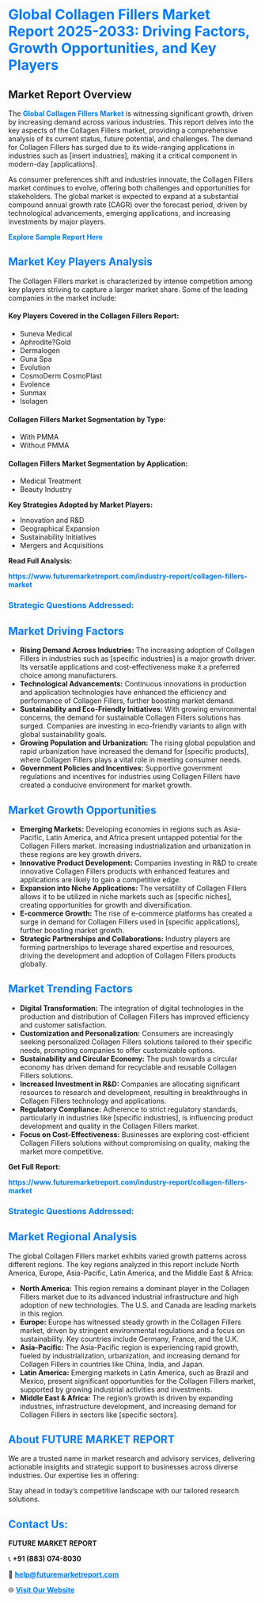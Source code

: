 <h1 style="color: #007BFF;">Global Collagen Fillers Market Report 2025-2033: Driving Factors, Growth Opportunities, and Key Players</h1>

<section id="overview">
<h2>Market Report Overview</h2>
<p>The <a href="https://www.futuremarketreport.com/industry-report/collagen-fillers-market" style="color: #007BFF; text-decoration: none;"><strong>Global Collagen Fillers Market</strong></a> is witnessing significant growth, driven by increasing demand across various industries. This report delves into the key aspects of the Collagen Fillers market, providing a comprehensive analysis of its current status, future potential, and challenges. The demand for Collagen Fillers has surged due to its wide-ranging applications in industries such as [insert industries], making it a critical component in modern-day [applications].</p>
<p>As consumer preferences shift and industries innovate, the Collagen Fillers market continues to evolve, offering both challenges and opportunities for stakeholders. The global market is expected to expand at a substantial compound annual growth rate (CAGR) over the forecast period, driven by technological advancements, emerging applications, and increasing investments by major players.</p>
</section>

<section id="overview">
<p><a href="https://www.futuremarketreport.com/request-sample/reportId=79917" style="color: #007BFF; text-decoration: none;"><strong>Explore Sample Report Here</strong></a></p>
</section>

<section id="key-players">
<h2 style="color: #007BFF;">Market Key Players Analysis</h2>
<p>The Collagen Fillers market is characterized by intense competition among key players striving to capture a larger market share. Some of the leading companies in the market include:</p>
<h4>Key Players Covered in the Collagen Fillers Report:</h4>
<ul><li>Suneva Medical</li><li>Aphrodite?Gold</li><li>Dermalogen</li><li>Guna Spa</li><li>Evolution</li><li>CosmoDerm CosmoPlast</li><li>Evolence</li><li>Sunmax</li><li>Isolagen</li></ul>
<h4>Collagen Fillers Market Segmentation by Type:</h4>
<ul><li>With PMMA</li><li>Without PMMA</li></ul>

<h4>Collagen Fillers Market Segmentation by Application:</h4>
<ul><li>Medical Treatment</li><li>Beauty Industry</li></ul>
<p><strong>Key Strategies Adopted by Market Players:</strong></p>
<ul>
<li>Innovation and R&D</li>
<li>Geographical Expansion</li>
<li>Sustainability Initiatives</li>
<li>Mergers and Acquisitions</li>
</ul>
</section>

<section>
<p><strong>Read Full Analysis: </strong></p><a href="https://www.futuremarketreport.com/industry-report/collagen-fillers-market" style="color: #007BFF; text-decoration: none;"><strong>https://www.futuremarketreport.com/industry-report/collagen-fillers-market</strong></a>
<h3 style="color: #007BFF;">Strategic Questions Addressed:</h3>
</section>

<section id="driving-factors">
<h2 style="color: #007BFF;">Market Driving Factors</h2>
<ul>
<li><strong>Rising Demand Across Industries:</strong> The increasing adoption of Collagen Fillers in industries such as [specific industries] is a major growth driver. Its versatile applications and cost-effectiveness make it a preferred choice among manufacturers.</li>
<li><strong>Technological Advancements:</strong> Continuous innovations in production and application technologies have enhanced the efficiency and performance of Collagen Fillers, further boosting market demand.</li>
<li><strong>Sustainability and Eco-Friendly Initiatives:</strong> With growing environmental concerns, the demand for sustainable Collagen Fillers solutions has surged. Companies are investing in eco-friendly variants to align with global sustainability goals.</li>
<li><strong>Growing Population and Urbanization:</strong> The rising global population and rapid urbanization have increased the demand for [specific products], where Collagen Fillers plays a vital role in meeting consumer needs.</li>
<li><strong>Government Policies and Incentives:</strong> Supportive government regulations and incentives for industries using Collagen Fillers have created a conducive environment for market growth.</li>
</ul>
</section>

<section id="growth-opportunities">
<h2 style="color: #007BFF;">Market Growth Opportunities</h2>
<ul>
<li><strong>Emerging Markets:</strong> Developing economies in regions such as Asia-Pacific, Latin America, and Africa present untapped potential for the Collagen Fillers market. Increasing industrialization and urbanization in these regions are key growth drivers.</li>
<li><strong>Innovative Product Development:</strong> Companies investing in R&D to create innovative Collagen Fillers products with enhanced features and applications are likely to gain a competitive edge.</li>
<li><strong>Expansion into Niche Applications:</strong> The versatility of Collagen Fillers allows it to be utilized in niche markets such as [specific niches], creating opportunities for growth and diversification.</li>
<li><strong>E-commerce Growth:</strong> The rise of e-commerce platforms has created a surge in demand for Collagen Fillers used in [specific applications], further boosting market growth.</li>
<li><strong>Strategic Partnerships and Collaborations:</strong> Industry players are forming partnerships to leverage shared expertise and resources, driving the development and adoption of Collagen Fillers products globally.</li>
</ul>
</section>

<section id="trending-factors">
<h2 style="color: #007BFF;">Market Trending Factors</h2>
<ul>
<li><strong>Digital Transformation:</strong> The integration of digital technologies in the production and distribution of Collagen Fillers has improved efficiency and customer satisfaction.</li>
<li><strong>Customization and Personalization:</strong> Consumers are increasingly seeking personalized Collagen Fillers solutions tailored to their specific needs, prompting companies to offer customizable options.</li>
<li><strong>Sustainability and Circular Economy:</strong> The push towards a circular economy has driven demand for recyclable and reusable Collagen Fillers solutions.</li>
<li><strong>Increased Investment in R&D:</strong> Companies are allocating significant resources to research and development, resulting in breakthroughs in Collagen Fillers technology and applications.</li>
<li><strong>Regulatory Compliance:</strong> Adherence to strict regulatory standards, particularly in industries like [specific industries], is influencing product development and quality in the Collagen Fillers market.</li>
<li><strong>Focus on Cost-Effectiveness:</strong> Businesses are exploring cost-efficient Collagen Fillers solutions without compromising on quality, making the market more competitive.</li>
</ul>
</section>

<section>
<p><strong>Get Full Report: </strong></p><a href="https://www.futuremarketreport.com/industry-report/collagen-fillers-market" style="color: #007BFF; text-decoration: none;"><strong>https://www.futuremarketreport.com/industry-report/collagen-fillers-market</strong></a>
<h3 style="color: #007BFF;">Strategic Questions Addressed:</h3>
</section>


<section id="regional-analysis">
<h2 style="color: #007BFF;">Market Regional Analysis</h2>
<p>The global Collagen Fillers market exhibits varied growth patterns across different regions. The key regions analyzed in this report include North America, Europe, Asia-Pacific, Latin America, and the Middle East & Africa:</p>
<ul>
<li><strong>North America:</strong> This region remains a dominant player in the Collagen Fillers market due to its advanced industrial infrastructure and high adoption of new technologies. The U.S. and Canada are leading markets in this region.</li>
<li><strong>Europe:</strong> Europe has witnessed steady growth in the Collagen Fillers market, driven by stringent environmental regulations and a focus on sustainability. Key countries include Germany, France, and the U.K.</li>
<li><strong>Asia-Pacific:</strong> The Asia-Pacific region is experiencing rapid growth, fueled by industrialization, urbanization, and increasing demand for Collagen Fillers in countries like China, India, and Japan.</li>
<li><strong>Latin America:</strong> Emerging markets in Latin America, such as Brazil and Mexico, present significant opportunities for the Collagen Fillers market, supported by growing industrial activities and investments.</li>
<li><strong>Middle East & Africa:</strong> The region’s growth is driven by expanding industries, infrastructure development, and increasing demand for Collagen Fillers in sectors like [specific sectors].</li>
</ul>
</section>

<footer>
<h2 style="color: #007BFF;">About FUTURE MARKET REPORT</h2>
<p>We are a trusted name in market research and advisory services, delivering actionable insights and strategic support to businesses across diverse industries. Our expertise lies in offering:</p>

<p>Stay ahead in today’s competitive landscape with our tailored research solutions.</p>

<h2 style="color: #007BFF;">Contact Us:</h2>
<p><strong>FUTURE MARKET REPORT</strong></p>
<p>📞 <strong>+91 (883) 074-8030</strong></p>
<p>📧 <strong><a href="mailto:help@futuremarketreport.com" style="color: #007BFF;">help@futuremarketreport.com</a></strong></p>
<p>🌐 <strong><a href="https://www.futuremarketreport.com/" style="color: #007BFF;">Visit Our Website</a></strong></p>
</footer>